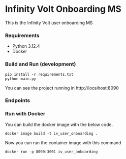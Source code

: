 # Infinity Volt Onboarding MS

This is the Infinity Volt user onboarding MS

### Requirements ###
* Python 3.12.4
* Docker

### Build and Run (development) ###
```shell
pip install -r requirements.txt
python main.py
```
You can see the project running in http://localhost:8090

### Endpoints ###


### Run with Docker ###
You can build the docker image with the below code.

```shell
docker image build -t iv_user_onboarding .
```

Now you can run the container image with this command
```shell
docker run -p 8090:3001 iv_user_onboarding 
```
